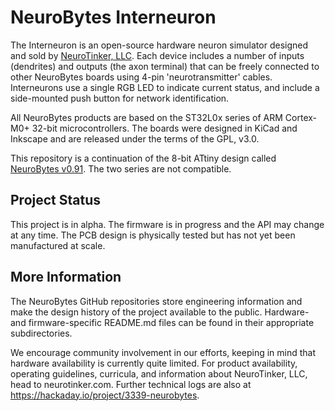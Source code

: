# NeuroBytes Interneuron
The Interneuron is an open-source hardware neuron simulator designed and sold by [NeuroTinker, LLC](http://www.neurotinker.com/). Each device includes a number of inputs (dendrites) and outputs (the axon terminal) that can be freely connected to other NeuroBytes boards using 4-pin 'neurotransmitter' cables. Interneurons use a single RGB LED to indicate current status, and include a side-mounted push button for network identification. 

All NeuroBytes products are based on the ST32L0x series of ARM Cortex-M0+ 32-bit microcontrollers. The boards were designed in KiCad and Inkscape and are released under the terms of the GPL, v3.0.

This repository is a continuation of the 8-bit ATtiny design called [NeuroBytes v0.91](https://github.com/zakqwy/neurobytes). The two series are not compatible.

## Project Status
This project is in alpha. The firmware is in progress and the API may change at any time. The PCB design is physically tested but has not yet been manufactured at scale.

## More Information
The NeuroBytes GitHub repositories store engineering information and make the design history of the project available to the public. Hardware- and firmware-specific README.md files can be found in their appropriate subdirectories. 

We encourage community involvement in our efforts, keeping in mind that hardware availability is currently quite limited. For product availability, operating guidelines, curricula, and information about NeuroTinker, LLC, head to neurotinker.com. Further technical logs are also at https://hackaday.io/project/3339-neurobytes.
